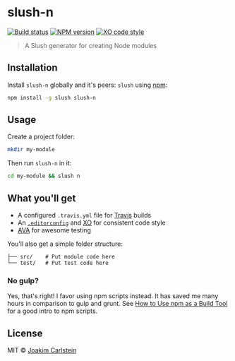 # slush-n

[![Build status][travis-image]][travis-url] [![NPM version][npm-image]][npm-url] [![XO code style][codestyle-image]][codestyle-url]

> A Slush generator for creating Node modules

## Installation

Install `slush-n` globally and it's peers: `slush` using [npm](https://www.npmjs.com/):

```bash
npm install -g slush slush-n
```

## Usage

Create a project folder:

```bash
mkdir my-module
```

Then run `slush-n` in it:

```bash
cd my-module && slush n
```

## What you'll get

* A configured `.travis.yml` file for [Travis](https://travis-ci.org/) builds
* An [`.editorconfig`](http://editorconfig.org/) and [XO](https://github.com/sindresorhus/xo) for consistent code style
* [AVA](https://ava.li) for awesome testing

You'll also get a simple folder structure:

```
├── src/    # Put module code here
└── test/   # Put test code here
```

### No gulp?

Yes, that's right! I favor using npm scripts instead. It has saved me many hours in comparison to gulp and grunt. See [How to Use npm as a Build Tool](http://blog.keithcirkel.co.uk/how-to-use-npm-as-a-build-tool/) for a good intro to npm scripts.

## License

MIT © [Joakim Carlstein](http://joakim.beng.se/)

[npm-url]: https://npmjs.org/package/slush-n
[npm-image]: https://badge.fury.io/js/slush-n.svg
[travis-url]: https://travis-ci.org/joakimbeng/slush-n
[travis-image]: https://travis-ci.org/joakimbeng/slush-n.svg?branch=master
[codestyle-url]: https://github.com/sindresorhus/xo
[codestyle-image]: https://img.shields.io/badge/code%20style-XO-5ed9c7.svg?style=flat
